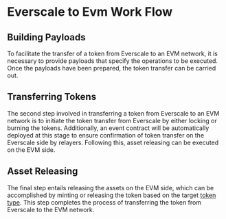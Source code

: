 # Everscale to Evm Work Flow

## Building Payloads

To facilitate the transfer of a token from Everscale to an EVM network, it is necessary to provide payloads that specify the operations to be executed. Once the payloads have been prepared, the token transfer can be carried out.

## Transferring Tokens

The second step involved in transferring a token from Everscale to an EVM network is to initiate the token transfer from Everscale by either locking or burning the tokens. Additionally, an event contract will be automatically deployed at this stage to ensure confirmation of token transfer on the Everscale side by relayers. Following this, asset releasing can be executed on the EVM side.

## Asset Releasing

The final step entails releasing the assets on the EVM side, which can be accomplished by minting or releasing the token based on the target [token type](../../../docs/Concepts/TokenTypes.md). This step completes the process of transferring the token from Everscale to the EVM network.
